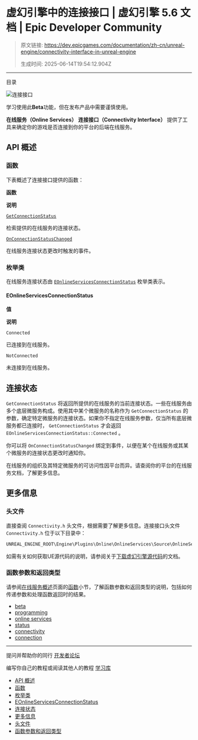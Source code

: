 # 虚幻引擎中的连接接口 | 虚幻引擎 5.6 文档 | Epic Developer Community

> 原文链接: https://dev.epicgames.com/documentation/zh-cn/unreal-engine/connectivity-interface-in-unreal-engine
> 
> 生成时间: 2025-06-14T19:54:12.904Z

---

目录

![连接接口](https://dev.epicgames.com/community/api/documentation/image/e80e2089-1265-46ea-993a-dbfed8d76e8b?resizing_type=fill&width=1920&height=335)

学习使用此**Beta**功能，但在发布产品中需要谨慎使用。

**在线服务（Online Services）** **连接接口（Connectivity Interface）** 提供了工具来确定你的游戏是否连接到你的平台的后端在线服务。

## API 概述

### 函数

下表概述了连接接口提供的函数：

**函数**

**说明**

[`GetConnectionStatus`](/documentation/en-us/unreal-engine/API/Plugins/OnlineServicesInterface/Online/IConnectivity/GetConnectionStatus)

检索提供的在线服务的连接状态。

[`OnConnectionStatusChanged`](/documentation/en-us/unreal-engine/API/Plugins/OnlineServicesInterface/Online/IConnectivity/OnConnectionStat-)

在线服务连接状态更改时触发的事件。

### 枚举类

在线服务连接状态由 [`EOnlineServicesConnectionStatus`](/documentation/en-us/unreal-engine/API/Plugins/OnlineServicesInterface/Online/UE__Online__EOnl-) 枚举类表示。

#### EOnlineServicesConnectionStatus

**值**

**说明**

`Connected`

已连接到在线服务。

`NotConnected`

未连接到在线服务。

## 连接状态

`GetConnectionStatus` 将返回所提供的在线服务的当前连接状态。一些在线服务由多个底层微服务构成。使用其中某个微服务的名称作为 `GetConnectionStatus` 的参数，确定特定微服务的连接状态。如果你不指定在线服务参数，仅当所有底层微服务都已连接时， `GetConnectionStatus` 才会返回 `EOnlineServicesConnectionStatus::Connected` 。

你可以将 `OnConnectionStatusChanged` 绑定到事件，以便在某个在线服务或其某个微服务的连接状态更改时通知你。

在线服务的组织及其特定微服务的可访问性因平台而异。请查阅你的平台的在线服务文档，了解更多信息。

## 更多信息

### 头文件

直接查阅 `Connectivity.h` 头文件，根据需要了解更多信息。连接接口头文件 `Connectivity.h` 位于以下目录中：

```cpp
UNREAL_ENGINE_ROOT\Engine\Plugins\Online\OnlineServices\Source\OnlineServicesInterface\Public\Online
```

如需有关如何获取UE源代码的说明，请参阅关于[下载虚幻引擎源代码](/documentation/zh-cn/unreal-engine/downloading-source-code-in-unreal-engine)的文档。

### 函数参数和返回类型

请参阅[在线服务概述](/documentation/zh-cn/unreal-engine/overview-of-online-services-in-unreal-engine)页面的[函数](/documentation/zh-cn/unreal-engine/overview-of-online-services-in-unreal-engine#%E5%87%BD%E6%95%B0)小节，了解函数参数和返回类型的说明，包括如何传递参数和处理函数返回时的结果。

-   [beta](https://dev.epicgames.com/community/search?query=beta)
-   [programming](https://dev.epicgames.com/community/search?query=programming)
-   [online services](https://dev.epicgames.com/community/search?query=online%20services)
-   [status](https://dev.epicgames.com/community/search?query=status)
-   [connectivity](https://dev.epicgames.com/community/search?query=connectivity)
-   [connection](https://dev.epicgames.com/community/search?query=connection)

* * *

提问并帮助你的同行 [开发者论坛](https://forums.unrealengine.com/categories?tag=unreal-engine)

编写你自己的教程或阅读其他人的教程 [学习库](https://dev.epicgames.com/community/unreal-engine/learning)

-   [API 概述](/documentation/zh-cn/unreal-engine/connectivity-interface-in-unreal-engine#api%E6%A6%82%E8%BF%B0)
-   [函数](/documentation/zh-cn/unreal-engine/connectivity-interface-in-unreal-engine#%E5%87%BD%E6%95%B0)
-   [枚举类](/documentation/zh-cn/unreal-engine/connectivity-interface-in-unreal-engine#%E6%9E%9A%E4%B8%BE%E7%B1%BB)
-   [EOnlineServicesConnectionStatus](/documentation/zh-cn/unreal-engine/connectivity-interface-in-unreal-engine#eonlineservicesconnectionstatus)
-   [连接状态](/documentation/zh-cn/unreal-engine/connectivity-interface-in-unreal-engine#%E8%BF%9E%E6%8E%A5%E7%8A%B6%E6%80%81)
-   [更多信息](/documentation/zh-cn/unreal-engine/connectivity-interface-in-unreal-engine#%E6%9B%B4%E5%A4%9A%E4%BF%A1%E6%81%AF)
-   [头文件](/documentation/zh-cn/unreal-engine/connectivity-interface-in-unreal-engine#%E5%A4%B4%E6%96%87%E4%BB%B6)
-   [函数参数和返回类型](/documentation/zh-cn/unreal-engine/connectivity-interface-in-unreal-engine#%E5%87%BD%E6%95%B0%E5%8F%82%E6%95%B0%E5%92%8C%E8%BF%94%E5%9B%9E%E7%B1%BB%E5%9E%8B)